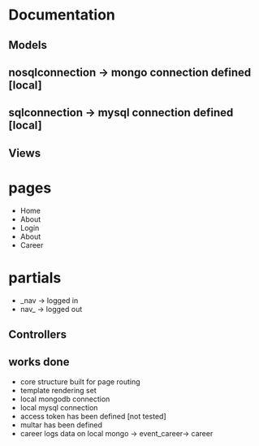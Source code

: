 # Documentation #

## Models ##

## nosqlconnection -> mongo connection defined [local]
## sqlconnection -> mysql connection defined [local]

## Views ##

# pages
- Home
- About
- Login
- About
- Career

# partials
- _nav -> logged in
- nav_ -> logged out


## Controllers ##



## works done ##

- core structure built for page routing
- template rendering set
- local mongodb connection
- local mysql connection
- access token has been defined [not tested]
- multar has been defined
- career logs data on local mongo  ->  event_career-> career
